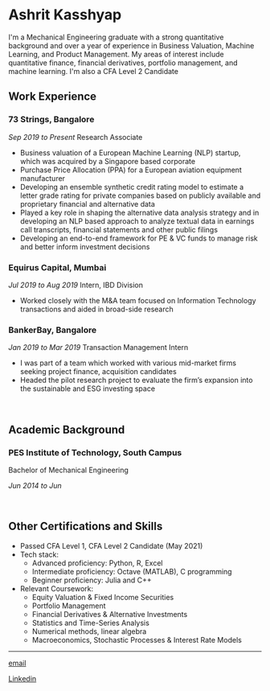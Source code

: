 # Ashrit Kasshyap

I'm a Mechanical Engineering graduate with a strong quantitative background and over a year of experience in Business Valuation, Machine Learning, and Product Management. My areas of interest include quantitative finance, financial derivatives,  portfolio management, and machine learning. I'm also a CFA Level 2 Candidate 


## Work Experience

### 73 Strings, Bangalore


<div style="text-align: left"> 


_Sep 2019 to Present_
Research Associate
</div>


- Business valuation of a European Machine Learning (NLP) startup, which was acquired by a Singapore based corporate
- Purchase Price Allocation (PPA) for a European aviation equipment manufacturer
- Developing an ensemble synthetic credit rating model to estimate a letter grade rating for private companies based on publicly available and proprietary financial and alternative data
- Played a key role in shaping the alternative data analysis strategy and in developing an NLP based approach to analyze textual data in earnings call transcripts, financial statements and other public filings
- Developing an end-to-end framework for PE & VC funds to manage risk and better inform investment decisions
  


### Equirus Capital, Mumbai


<div style="text-align: left">


_Jul 2019 to Aug 2019_
Intern, IBD Division
</div>


- Worked closely with the M&A team focused on Information Technology transactions and aided in broad-side research



### BankerBay, Bangalore


<div style="text-align: left">

_Jan 2019 to Mar 2019_
Transaction Management Intern
</div>


- I was part of a team which worked with various mid-market firms seeking project finance, acquisition candidates
- Headed the pilot research project to evaluate the firm’s expansion into the sustainable and ESG investing space 

</br>

## Academic Background

### PES Institute of Technology, South Campus

<div style="text-align: left"> Bachelor of Mechanical Engineering 

_Jun 2014 to Jun_</div>
</br>

## Other Certifications and Skills

- Passed CFA Level 1, CFA Level 2 Candidate (May 2021)
- Tech stack:
  * Advanced proficiency: Python, R, Excel
  * Intermediate proficiency: Octave (MATLAB), C programming
  *  Beginner proficiency: Julia and C++
- Relevant Coursework: 
   - Equity Valuation & Fixed Income Securities 
   - Portfolio Management
   - Financial Derivatives & Alternative Investments 
   - Statistics and Time-Series Analysis
   - Numerical methods, linear algebra
   - Macroeconomics, Stochastic Processes & Interest Rate Models


___
<div style="text-align: left"> 

[email](mailto:ashritkasshyap@icloud.com)

[Linkedin](https://www.linkedin.com/in/ashritkasshyap/)


</div>